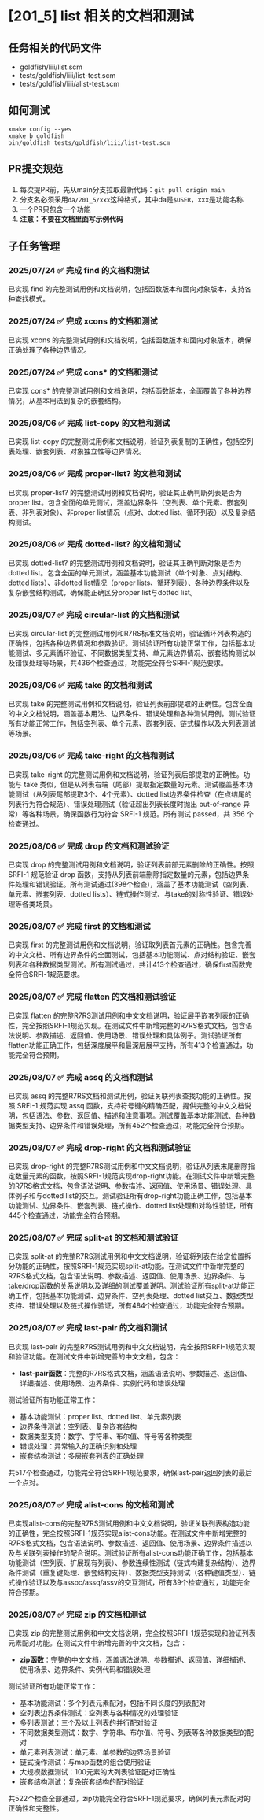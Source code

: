 # [201_5] list 相关的文档和测试
## 任务相关的代码文件
- goldfish/liii/list.scm
- tests/goldfish/liii/list-test.scm
- tests/goldfish/liii/alist-test.scm

## 如何测试
```
xmake config --yes
xmake b goldfish
bin/goldfish tests/goldfish/liii/list-test.scm
```

## PR提交规范
1. 每次提PR前，先从main分支拉取最新代码：`git pull origin main`
2. 分支名必须采用`da/201_5/xxx`这种格式，其中da是`$USER`，xxx是功能名称
3. 一个PR只包含一个功能
4. **注意：不要在文档里面写示例代码**

## 子任务管理
### 2025/07/24 ✅ 完成 find 的文档和测试
已实现 find 的完整测试用例和文档说明，包括函数版本和面向对象版本，支持各种查找模式。

### 2025/07/24 ✅ 完成 xcons 的文档和测试
已实现 xcons 的完整测试用例和文档说明，包括函数版本和面向对象版本，确保正确处理了各种边界情况。

### 2025/07/24 ✅ 完成 cons* 的文档和测试
已实现 cons* 的完整测试用例和文档说明，包括函数版本，全面覆盖了各种边界情况，从基本用法到复杂的嵌套结构。

### 2025/08/06 ✅ 完成 list-copy 的文档和测试
已实现 list-copy 的完整测试用例和文档说明，验证列表复制的正确性，包括空列表处理、嵌套列表、对象独立性等边界情况。

### 2025/08/06 ✅ 完成 proper-list? 的文档和测试
已实现 proper-list? 的完整测试用例和文档说明，验证其正确判断列表是否为proper list。包含全面的单元测试，涵盖边界条件（空列表、单个元素、嵌套列表、非列表对象）、非proper list情况（点对、dotted list、循环列表）以及复杂结构测试。

### 2025/08/06 ✅ 完成 dotted-list? 的文档和测试
已实现 dotted-list? 的完整测试用例和文档说明，验证其正确判断对象是否为dotted list。包含全面的单元测试，涵盖基本功能测试（单个对象、点对结构、dotted lists）、非dotted list情况（proper lists、循环列表）、各种边界条件以及复杂嵌套结构测试，确保能正确区分proper list与dotted list。

### 2025/08/07 ✅ 完成 circular-list 的文档和测试
已实现 circular-list 的完整测试用例和R7RS标准文档说明，验证循环列表构造的正确性，包括各种边界情况和参数验证。测试验证所有功能正常工作，包括基本功能测试、多元素循环验证、不同数据类型支持、单元素边界情况、嵌套结构测试以及错误处理等场景，共436个检查通过，功能完全符合SRFI-1规范要求。

### 2025/08/06 ✅ 完成 take 的文档和测试
已实现 take 的完整测试用例和文档说明，验证列表前部提取的正确性。包含全面的中文文档说明，涵盖基本用法、边界条件、错误处理和各种测试用例。测试验证所有功能正常工作，包括空列表、单个元素、嵌套列表、链式操作以及大列表测试等场景。

### 2025/08/06 ✅ 完成 take-right 的文档和测试
已实现 take-right 的完整测试用例和文档说明，验证列表后部提取的正确性。功能与 take 类似，但是从列表右端（尾部）提取指定数量的元素。测试覆盖基本功能测试（从列表尾部提取3个、4个元素）、dotted list边界条件检查（在点结尾的列表行为符合规范）、错误处理测试（验证超出列表长度时抛出 out-of-range 异常）等各种场景，确保函数行为符合 SRFI-1 规范。所有测试 passed，共 356 个检查通过。

### 2025/08/06 ✅ 完成 drop 的文档和测试验证
已实现 drop 的完整测试用例和文档说明，验证列表前部元素删除的正确性。按照 SRFI-1 规范验证 drop 函数，支持从列表前端删除指定数量的元素，包括边界条件处理和错误验证。所有测试通过(398个检查)，涵盖了基本功能测试（空列表、单元素、嵌套列表、dotted lists）、链式操作测试、与take的对称性验证、错误处理等各类场景。

### 2025/08/07 ✅ 完成 first 的文档和测试
已实现 first 的完整测试用例和文档说明，验证取列表首元素的正确性。包含完善的中文文档、所有边界条件的全面测试，包括基本功能测试、点对结构验证、嵌套列表和各种数据类型测试。所有测试通过，共计413个检查通过，确保first函数完全符合SRFI-1规范要求。

### 2025/08/07 ✅ 完成 flatten 的文档和测试验证
已实现 flatten 的完整R7RS测试用例和中文文档说明，验证展平嵌套列表的正确性，完全按照SRFI-1规范实现。在测试文件中新增完整的R7RS格式文档，包含语法说明、参数描述、返回值、使用场景、错误处理和具体例子。测试验证所有flatten功能正确工作，包括深度展平和最深层展平支持，所有413个检查通过，功能完全符合预期。

### 2025/08/07 ✅ 完成 assq 的文档和测试
已实现 assq 的完整R7RS文档和测试用例，验证关联列表查找功能的正确性。按照 SRFI-1 规范实现 assq 函数，支持符号键的精确匹配，提供完整的中文文档说明，包括语法、参数、返回值、描述和注意事项。测试覆盖基本功能测试、各种数据类型支持、边界条件和错误处理，所有452个检查通过，功能完全符合预期。

### 2025/08/07 ✅ 完成 drop-right 的文档和测试验证
已实现 drop-right 的完整R7RS测试用例和中文文档说明，验证从列表末尾删除指定数量元素的函数，按照SRFI-1规范实现drop-right功能。在测试文件中新增完整的R7RS格式文档，包含语法说明、参数描述、返回值、使用场景、错误处理、具体例子和与dotted list的交互。测试验证所有drop-right功能正确工作，包括基本功能测试、边界条件、嵌套列表、链式操作、dotted list处理和对称性验证，所有445个检查通过，功能完全符合预期。

### 2025/08/07 ✅ 完成 split-at 的文档和测试验证
已实现 split-at 的完整R7RS测试用例和中文文档说明，验证将列表在给定位置拆分功能的正确性，按照SRFI-1规范实现split-at功能。在测试文件中新增完整的R7RS格式文档，包含语法说明、参数描述、返回值、使用场景、边界条件、与take/drop函数的关系说明以及详细的测试覆盖说明。测试验证所有split-at功能正确工作，包括基本功能测试、边界条件、空列表处理、dotted list交互、数据类型支持、错误处理以及链式操作验证，所有484个检查通过，功能完全符合预期。


### 2025/08/07 ✅ 完成 last-pair 的文档和测试
已实现 last-pair 的完整R7RS测试用例和中文文档说明，完全按照SRFI-1规范实现和验证功能。在测试文件中新增完善的中文文档，包含：

- **last-pair函数**：完整的R7RS格式文档，涵盖语法说明、参数描述、返回值、详细描述、使用场景、边界条件、实例代码和错误处理

测试验证所有功能正常工作：
- 基本功能测试：proper list、dotted list、单元素列表
- 边界条件测试：空列表、复杂嵌套结构
- 数据类型支持：数字、字符串、布尔值、符号等各种类型
- 错误处理：异常输入的正确识别和处理
- 嵌套结构测试：多层嵌套列表的正确处理

共517个检查通过，功能完全符合SRFI-1规范要求，确保last-pair返回列表的最后一个点对。

### 2025/08/07 ✅ 完成 alist-cons 的文档和测试
已实现alist-cons的完整R7RS测试用例和中文文档说明，验证关联列表构造功能的正确性，完全按照SRFI-1规范实现alist-cons功能。在测试文件中新增完整的R7RS格式文档，包含语法说明、参数描述、返回值、使用场景、边界条件描述以及与关联列表操作的配合说明。测试验证所有alist-cons功能正确工作，包括基本功能测试（空列表、扩展现有列表）、参数连续性测试（链式构建复杂结构）、边界条件测试（重复键处理、嵌套结构支持）、数据类型支持测试（各种键值类型）、链式操作验证以及与assoc/assq/assv的交互测试，所有39个检查通过，功能完全符合预期。

### 2025/08/07 ✅ 完成 zip 的文档和测试
已实现 zip 的完整测试用例和中文文档说明，完全按照SRFI-1规范实现和验证列表元素配对功能。在测试文件中新增完善的中文文档，包含：

- **zip函数**：完整的中文文档，涵盖语法说明、参数描述、返回值、详细描述、使用场景、边界条件、实例代码和错误处理

测试验证所有功能正常工作：  
- 基本功能测试：多个列表元素配对，包括不同长度的列表配对
- 空列表边界条件测试：空列表与各种情况的处理验证
- 多列表测试：三个及以上列表的并行配对验证
- 不同数据类型测试：数字、字符串、布尔值、符号、列表等各种数据类型的配对
- 单元素列表测试：单元素、单参数的边界场景验证
- 链式操作测试：与map函数的组合使用验证
- 大规模数据测试：100元素的大列表验证配对正确性
- 嵌套结构测试：复杂嵌套结构的配对验证

共522个检查全部通过，zip功能完全符合SRFI-1规范要求，确保列表元素配对的正确性和完整性。
